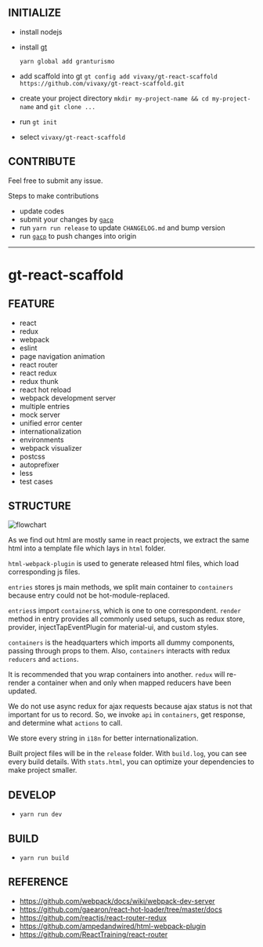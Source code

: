 ## INITIALIZE

- install nodejs
- install [gt](https://github.com/vivaxy/granturismo)

    `yarn global add granturismo`

- add scaffold into gt `gt config add vivaxy/gt-react-scaffold https://github.com/vivaxy/gt-react-scaffold.git`
- create your project directory `mkdir my-project-name && cd my-project-name` and `git clone ...`
- run `gt init`
- select `vivaxy/gt-react-scaffold`

## CONTRIBUTE

Feel free to submit any issue.

Steps to make contributions

- update codes
- submit your changes by [`gacp`](https://github.com/vivaxy/gacp)
- run `yarn run release` to update `CHANGELOG.md` and bump version
- run [`gacp`](https://github.com/vivaxy/gacp) to push changes into origin

----------

# gt-react-scaffold

## FEATURE

- react
- redux
- webpack
- eslint
- page navigation animation
- react router
- react redux
- redux thunk
- react hot reload
- webpack development server
- multiple entries
- mock server
- unified error center
- internationalization
- environments
- webpack visualizer
- postcss
- autoprefixer
- less
- test cases

## STRUCTURE

![flowchart](./docs/flowchart.png)

As we find out html are mostly same in react projects, we extract the same html into a template file which lays in `html` folder.

`html-webpack-plugin` is used to generate released html files, which load corresponding js files.

`entries` stores js main methods, we split main container to `containers` because entry could not be hot-module-replaced.

`entries`s import `containers`s, which is one to one correspondent. `render` method in entry provides all commonly used setups, such as redux store, provider, injectTapEventPlugin for material-ui, and custom styles.

`containers` is the headquarters which imports all dummy components, passing through props to them. Also, `containers` interacts with redux `reducers` and `actions`.

It is recommended that you wrap containers into another. `redux` will re-render a container when and only when mapped reducers have been updated.

We do not use async redux for ajax requests because ajax status is not that important for us to record. So, we invoke `api` in `containers`, get response, and determine what `actions` to call.

We store every string in `i18n` for better internationalization.

Built project files will be in the `release` folder. With `build.log`, you can see every build details. With `stats.html`, you can optimize your dependencies to make project smaller.

## DEVELOP

- `yarn run dev`

## BUILD

- `yarn run build`

## REFERENCE

- https://github.com/webpack/docs/wiki/webpack-dev-server
- https://github.com/gaearon/react-hot-loader/tree/master/docs
- https://github.com/reactjs/react-router-redux
- https://github.com/ampedandwired/html-webpack-plugin
- https://github.com/ReactTraining/react-router
